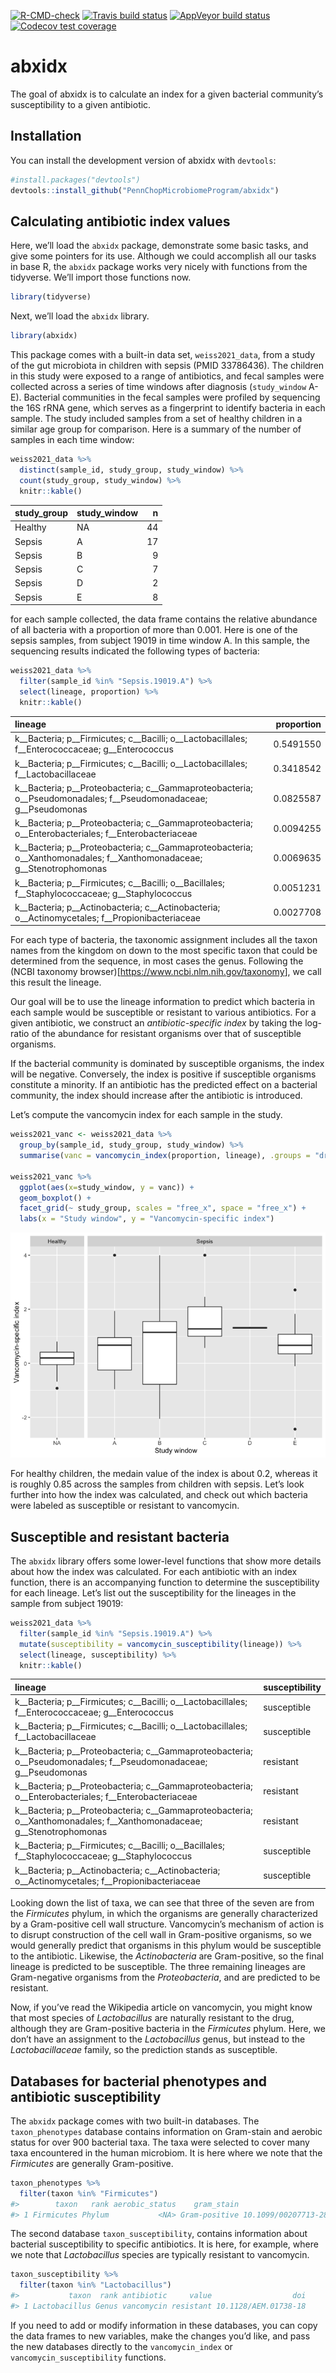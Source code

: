 
<!-- README.md is generated from README.Rmd. Please edit that file -->
<!-- badges: start -->

<!-- badges: start -->
[![R-CMD-check](https://github.com/PennChopMicrobiomeProgram/abxidx/workflows/R-CMD-check/badge.svg)](https://github.com/PennChopMicrobiomeProgram/abxidx/actions)
[![Travis build status](https://travis-ci.com/PennChopMicrobiomeProgram/abxidx.svg?branch=V2_edits)](https://travis-ci.com/PennChopMicrobiomeProgram/abxidx)
[![AppVeyor build status](https://ci.appveyor.com/api/projects/status/github/PennChopMicrobiomeProgram/abxidx?branch=V2_edits&svg=true)](https://ci.appveyor.com/project/PennChopMicrobiomeProgram/abxidx)
[![Codecov test coverage](https://codecov.io/gh/PennChopMicrobiomeProgram/abxidx/branch/V2_edits/graph/badge.svg)](https://codecov.io/gh/PennChopMicrobiomeProgram/abxidx?branch=V2_edits)
<!-- badges: end -->

# abxidx

The goal of abxidx is to calculate an index for a given bacterial
community’s susceptibility to a given antibiotic.

## Installation

You can install the development version of abxidx with `devtools`:

``` r
#install.packages("devtools")
devtools::install_github("PennChopMicrobiomeProgram/abxidx")
```

## Calculating antibiotic index values

Here, we’ll load the `abxidx` package, demonstrate some basic tasks, and
give some pointers for its use. Although we could accomplish all our
tasks in base R, the `abxidx` package works very nicely with functions
from the tidyverse. We’ll import those functions now.

``` r
library(tidyverse)
```

Next, we’ll load the `abxidx` library.

``` r
library(abxidx)
```

This package comes with a built-in data set, `weiss2021_data`, from a
study of the gut microbiota in children with sepsis (PMID 33786436). The
children in this study were exposed to a range of antibiotics, and fecal
samples were collected across a series of time windows after diagnosis
(`study_window` A-E). Bacterial communities in the fecal samples were
profiled by sequencing the 16S rRNA gene, which serves as a fingerprint
to identify bacteria in each sample. The study included samples from a
set of healthy children in a similar age group for comparison. Here is a
summary of the number of samples in each time window:

``` r
weiss2021_data %>%
  distinct(sample_id, study_group, study_window) %>%
  count(study_group, study_window) %>%
  knitr::kable()
```

| study\_group | study\_window |   n |
|:-------------|:--------------|----:|
| Healthy      | NA            |  44 |
| Sepsis       | A             |  17 |
| Sepsis       | B             |   9 |
| Sepsis       | C             |   7 |
| Sepsis       | D             |   2 |
| Sepsis       | E             |   8 |

for each sample collected, the data frame contains the relative
abundance of all bacteria with a proportion of more than 0.001. Here is
one of the sepsis samples, from subject 19019 in time window A. In this
sample, the sequencing results indicated the following types of
bacteria:

``` r
weiss2021_data %>%
  filter(sample_id %in% "Sepsis.19019.A") %>%
  select(lineage, proportion) %>%
  knitr::kable()
```

| lineage                                                                                                                          | proportion |
|:---------------------------------------------------------------------------------------------------------------------------------|-----------:|
| k\_\_Bacteria; p\_\_Firmicutes; c\_\_Bacilli; o\_\_Lactobacillales; f\_\_Enterococcaceae; g\_\_Enterococcus                      |  0.5491550 |
| k\_\_Bacteria; p\_\_Firmicutes; c\_\_Bacilli; o\_\_Lactobacillales; f\_\_Lactobacillaceae                                        |  0.3418542 |
| k\_\_Bacteria; p\_\_Proteobacteria; c\_\_Gammaproteobacteria; o\_\_Pseudomonadales; f\_\_Pseudomonadaceae; g\_\_Pseudomonas      |  0.0825587 |
| k\_\_Bacteria; p\_\_Proteobacteria; c\_\_Gammaproteobacteria; o\_\_Enterobacteriales; f\_\_Enterobacteriaceae                    |  0.0094255 |
| k\_\_Bacteria; p\_\_Proteobacteria; c\_\_Gammaproteobacteria; o\_\_Xanthomonadales; f\_\_Xanthomonadaceae; g\_\_Stenotrophomonas |  0.0069635 |
| k\_\_Bacteria; p\_\_Firmicutes; c\_\_Bacilli; o\_\_Bacillales; f\_\_Staphylococcaceae; g\_\_Staphylococcus                       |  0.0051231 |
| k\_\_Bacteria; p\_\_Actinobacteria; c\_\_Actinobacteria; o\_\_Actinomycetales; f\_\_Propionibacteriaceae                         |  0.0027708 |

For each type of bacteria, the taxonomic assignment includes all the
taxon names from the kingdom on down to the most specific taxon that
could be determined from the sequence, in most cases the genus.
Following the (NCBI taxonomy
browser)\[<https://www.ncbi.nlm.nih.gov/taxonomy>\], we call this result
the lineage.

Our goal will be to use the lineage information to predict which
bacteria in each sample would be susceptible or resistant to various
antibiotics. For a given antibiotic, we construct an
*antibiotic-specific index* by taking the log-ratio of the abundance for
resistant organisms over that of susceptible organisms.

If the bacterial community is dominated by susceptible organisms, the
index will be negative. Conversely, the index is positive if susceptible
organisms constitute a minority. If an antibiotic has the predicted
effect on a bacterial community, the index should increase after the
antibiotic is introduced.

Let’s compute the vancomycin index for each sample in the study.

``` r
weiss2021_vanc <- weiss2021_data %>%
  group_by(sample_id, study_group, study_window) %>%
  summarise(vanc = vancomycin_index(proportion, lineage), .groups = "drop")

weiss2021_vanc %>%
  ggplot(aes(x=study_window, y = vanc)) +
  geom_boxplot() +
  facet_grid(~ study_group, scales = "free_x", space = "free_x") +
  labs(x = "Study window", y = "Vancomycin-specific index")
```

![](tools/readme/weiss_vancomycin_index-1.png)<!-- -->

For healthy children, the medain value of the index is about 0.2,
whereas it is roughly 0.85 across the samples from children with sepsis.
Let’s look further into how the index was calculated, and check out
which bacteria were labeled as susceptible or resistant to vancomycin.

## Susceptible and resistant bacteria

The `abxidx` library offers some lower-level functions that show more
details about how the index was calculated. For each antibiotic with an
index function, there is an accompanying function to determine the
susceptibility for each lineage. Let’s list out the susceptibility for
the lineages in the sample from subject 19019:

``` r
weiss2021_data %>%
  filter(sample_id %in% "Sepsis.19019.A") %>%
  mutate(susceptibility = vancomycin_susceptibility(lineage)) %>%
  select(lineage, susceptibility) %>%
  knitr::kable()
```

| lineage                                                                                                                          | susceptibility |
|:---------------------------------------------------------------------------------------------------------------------------------|:---------------|
| k\_\_Bacteria; p\_\_Firmicutes; c\_\_Bacilli; o\_\_Lactobacillales; f\_\_Enterococcaceae; g\_\_Enterococcus                      | susceptible    |
| k\_\_Bacteria; p\_\_Firmicutes; c\_\_Bacilli; o\_\_Lactobacillales; f\_\_Lactobacillaceae                                        | susceptible    |
| k\_\_Bacteria; p\_\_Proteobacteria; c\_\_Gammaproteobacteria; o\_\_Pseudomonadales; f\_\_Pseudomonadaceae; g\_\_Pseudomonas      | resistant      |
| k\_\_Bacteria; p\_\_Proteobacteria; c\_\_Gammaproteobacteria; o\_\_Enterobacteriales; f\_\_Enterobacteriaceae                    | resistant      |
| k\_\_Bacteria; p\_\_Proteobacteria; c\_\_Gammaproteobacteria; o\_\_Xanthomonadales; f\_\_Xanthomonadaceae; g\_\_Stenotrophomonas | resistant      |
| k\_\_Bacteria; p\_\_Firmicutes; c\_\_Bacilli; o\_\_Bacillales; f\_\_Staphylococcaceae; g\_\_Staphylococcus                       | susceptible    |
| k\_\_Bacteria; p\_\_Actinobacteria; c\_\_Actinobacteria; o\_\_Actinomycetales; f\_\_Propionibacteriaceae                         | susceptible    |

Looking down the list of taxa, we can see that three of the seven are
from the *Firmicutes* phylum, in which the organisms are generally
characterized by a Gram-positive cell wall structure. Vancomycin’s
mechanism of action is to disrupt construction of the cell wall in
Gram-positive organisms, so we would generally predict that organisms in
this phylum would be susceptible to the antibiotic. Likewise, the
*Actinobacteria* are Gram-positive, so the final lineage is predicted to
be susceptible. The three remaining lineages are Gram-negative organisms
from the *Proteobacteria*, and are predicted to be resistant.

Now, if you’ve read the Wikipedia article on vancomycin, you might know
that most species of *Lactobacillus* are naturally resistant to the
drug, although they are Gram-positive bacteria in the *Firmicutes*
phylum. Here, we don’t have an assignment to the *Lactobacillus* genus,
but instead to the *Lactobacillaceae* family, so the prediction stands
as susceptible.

## Databases for bacterial phenotypes and antibiotic susceptibility

The `abxidx` package comes with two built-in databases. The
`taxon_phenotypes` database contains information on Gram-stain and
aerobic status for over 900 bacterial taxa. The taxa were selected to
cover many taxa encountered in the human microbiom. It is here where we
note that the *Firmicutes* are generally Gram-positive.

``` r
taxon_phenotypes %>%
  filter(taxon %in% "Firmicutes")
#>        taxon   rank aerobic_status    gram_stain                     doi
#> 1 Firmicutes Phylum           <NA> Gram-positive 10.1099/00207713-28-1-1
```

The second database `taxon_susceptibility`, contains information about
bacterial susceptibility to specific antibiotics. It is here, for
example, where we note that *Lactobacillus* species are typically
resistant to vancomycin.

``` r
taxon_susceptibility %>%
  filter(taxon %in% "Lactobacillus")
#>           taxon  rank antibiotic     value                  doi
#> 1 Lactobacillus Genus vancomycin resistant 10.1128/AEM.01738-18
```

If you need to add or modify information in these databases, you can
copy the data frames to new variables, make the changes you’d like, and
pass the new databases directly to the `vancomycin_index` or
`vancomycin_susceptibility` functions.

